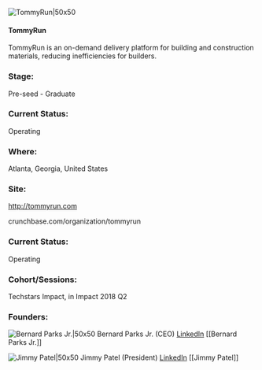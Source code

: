 

![TommyRun|50x50](https://apimg.techstars.com/connect/images/image_files/5b76dda8a36c110ae400001c/original/TM-small.png)

#### TommyRun
TommyRun is an on-demand delivery platform for building and construction materials, reducing inefficiencies for builders.

### Stage: 
Pre-seed - Graduate 

### Current Status: 
Operating

### Where:
Atlanta, Georgia, United States

### Site:
http://tommyrun.com



crunchbase.com/organization/tommyrun

### Current Status: 
Operating

### Cohort/Sessions: 
Techstars Impact, in Impact 2018 Q2

### Founders: 

![Bernard Parks Jr.|50x50](http://s3.amazonaws.com/ts-accel-connect-uploads/images/image_files/5b7ac8fda36c110ae4000032/original/Bernard-1.png) Bernard Parks Jr. (CEO) [LinkedIn](https://linkedin.com/in/bernard-parks-847b00168) [[Bernard Parks Jr.]]

![Jimmy Patel|50x50](https://apimg.techstars.com/connect/images/image_files/5b2ad014c1a4b871dd00006e/original/JimmyPatel-pic.jpg) Jimmy Patel (President) [LinkedIn](https://linkedin.com/in/jimmypatel) [[Jimmy Patel]]


